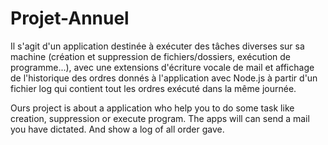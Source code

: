 # Projet-Annuel

Il s'agit d'un application destinée à exécuter des tâches diverses sur sa machine (création et suppression de fichiers/dossiers, exécution de programme...),
avec une extensions d'écriture vocale de mail et affichage de l'historique des ordres donnés à l'application avec Node.js à partir d'un fichier log qui contient tout les ordres exécuté dans la même journée.

Ours project is about a application who help you to do some task like creation, suppression or execute program.
The apps will can send a mail you have dictated. And show a log of all order gave.
